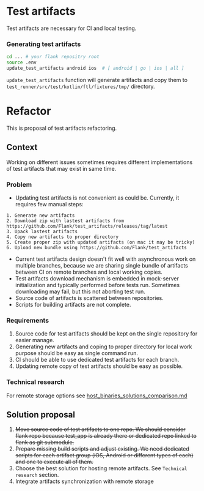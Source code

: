 # Test artifacts
Test artifacts are necessary for CI and local testing.

### Generating test artifacts
```bash
cd ... # your flank repositry root
source .env
update_test_artifacts android ios  # [ android | go | ios | all ]
```
`update_test_artifacts` function will generate artifacts and copy them to `test_runner/src/test/kotlin/ftl/fixtures/tmp/` directory.

# Refactor
This is proposal of test artifacts refactoring.

## Context 
Working on different issues sometimes requires different implementations of test artifacts that may exist in same time.

### Problem
- Updating test artifacts is not convenient as could be. Currently, it requires few manual steps:
```
1. Generate new artifacts
2. Download zip with lastest artifacts from https://github.com/Flank/test_artifacts/releases/tag/latest
3. Upack lastest artifacts
4. Copy new artifacts to proper directory
5. Create proper zip with updated artifacts (on mac it may be tricky) 
6. Upload new bundle using https://github.com/Flank/test_artifacts
```
- Current test artifacts design doesn't fit well with asynchronous work on multiple branches, 
because we are sharing single bundle of artifacts between CI on remote branches and local working copies.
- Test artifacts download mechanism is embedded in mock-server initialization and typically performed before tests run. 
Sometimes downloading may fail, but this not aborting test run.
- Source code of artifacts is scattered between repositories.
- Scripts for building artifacts are not complete.


### Requirements
1. Source code for test artifacts should be kept on the single repository for easier manage. 
2. Generating new artifacts and coping to proper directory for local work purpose should be easy as single command run.
3. CI should be able to use dedicated test artifacts for each branch.
4. Updating remote copy of test artifacts should be easy as possible.

### Technical research
For remote storage options see [host_binaries_solutions_comparison.md](./host_binaries_solutions_comparison.md)

## Solution proposal
1. ~~Move source code of test artifacts to one repo. 
We should consider flank repo because test_app is already there or dedicated repo linked to flank as git submodule.~~
2. ~~Prepare missing build scripts and adjust existing.
We need dedicated scripts for each artifact group (iOS, Android or different types of each) and one to execute all of them.~~
3. Choose the best solution for hosting remote artifacts. See `Technical research` section.
4. Integrate artifacts synchronization with remote storage
